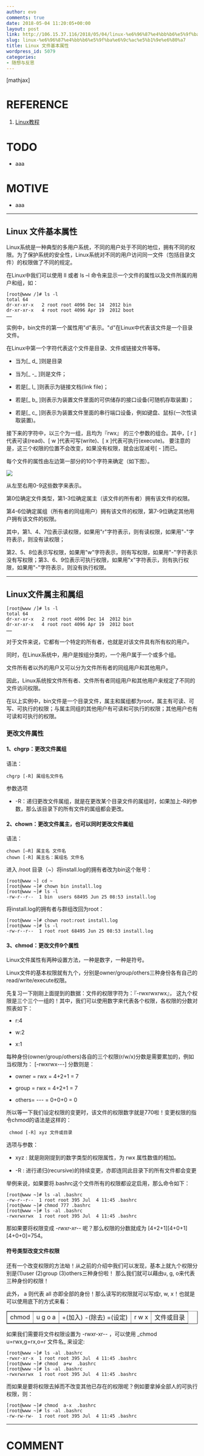 ```yaml
---
author: evo
comments: true
date: 2018-05-04 11:20:05+00:00
layout: post
link: http://106.15.37.116/2018/05/04/linux-%e6%96%87%e4%bb%b6%e5%9f%ba%e6%9c%ac%e5%b1%9e%e6%80%a7/
slug: linux-%e6%96%87%e4%bb%b6%e5%9f%ba%e6%9c%ac%e5%b1%9e%e6%80%a7
title: Linux 文件基本属性
wordpress_id: 5079
categories:
- 随想与反思
---
```


<!-- more -->

[mathjax]


# REFERENCE





 	
  1. [Linux教程](https://www.w3cschool.cn/linux/)




# TODO





 	
  * aaa




# MOTIVE





 	
  * aaa





* * *





## Linux 文件基本属性


Linux系统是一种典型的多用户系统，不同的用户处于不同的地位，拥有不同的权限。为了保护系统的安全性，Linux系统对不同的用户访问同一文件（包括目录文件）的权限做了不同的规定。

在Linux中我们可以使用 ll 或者 ls –l 命令来显示一个文件的属性以及文件所属的用户和组，如：

    
    [root@www /]# ls -l
    total 64
    dr-xr-xr-x   2 root root 4096 Dec 14  2012 bin
    dr-xr-xr-x   4 root root 4096 Apr 19  2012 boot
    ……
    


实例中，bin文件的第一个属性用"d"表示。"d"在Linux中代表该文件是一个目录文件。

在Linux中第一个字符代表这个文件是目录、文件或链接文件等等。



 	
  * 当为[_ d_ ]则是目录

 	
  * 当为[_ -_ ]则是文件；

 	
  * 若是[_ l_ ]则表示为链接文档(link file)；

 	
  * 若是[_ b_ ]则表示为装置文件里面的可供储存的接口设备(可随机存取装置)；

 	
  * 若是[_ c_ ]则表示为装置文件里面的串行端口设备，例如键盘、鼠标(一次性读取装置)。


接下来的字符中，以三个为一组，且均为『rwx』 的三个参数的组合。其中，[ r ]代表可读(read)、[ w ]代表可写(write)、[ x ]代表可执行(execute)。 要注意的是，这三个权限的位置不会改变，如果没有权限，就会出现减号[ - ]而已。

每个文件的属性由左边第一部分的10个字符来确定（如下图）。




![](http://106.15.37.116/wp-content/uploads/2018/05/img_5aec41dbd3bee.png)


从左至右用0-9这些数字来表示。

第0位确定文件类型，第1-3位确定属主（该文件的所有者）拥有该文件的权限。

第4-6位确定属组（所有者的同组用户）拥有该文件的权限，第7-9位确定其他用户拥有该文件的权限。

其中，第1、4、7位表示读权限，如果用"r"字符表示，则有读权限，如果用"-"字符表示，则没有读权限；

第2、5、8位表示写权限，如果用"w"字符表示，则有写权限，如果用"-"字符表示没有写权限；第3、6、9位表示可执行权限，如果用"x"字符表示，则有执行权限，如果用"-"字符表示，则没有执行权限。



* * *





## Linux文件属主和属组



    
    [root@www /]# ls -l
    total 64
    dr-xr-xr-x   2 root root 4096 Dec 14  2012 bin
    dr-xr-xr-x   4 root root 4096 Apr 19  2012 boot
    ……
    


对于文件来说，它都有一个特定的所有者，也就是对该文件具有所有权的用户。

同时，在Linux系统中，用户是按组分类的，一个用户属于一个或多个组。

文件所有者以外的用户又可以分为文件所有者的同组用户和其他用户。

因此，Linux系统按文件所有者、文件所有者同组用户和其他用户来规定了不同的文件访问权限。

在以上实例中，bin文件是一个目录文件，属主和属组都为root，属主有可读、可写、可执行的权限；与属主同组的其他用户有可读和可执行的权限；其他用户也有可读和可执行的权限。


### 更改文件属性




#### 1、chgrp：更改文件属组


语法：

    
    chgrp [-R] 属组名文件名
    


参数选项



 	
  * -R：递归更改文件属组，就是在更改某个目录文件的属组时，如果加上-R的参数，那么该目录下的所有文件的属组都会更改。




#### 2、chown：更改文件属主，也可以同时更改文件属组


语法：

    
    chown [–R] 属主名 文件名
    chown [-R] 属主名：属组名 文件名
    


进入 /root 目录（~）将install.log的拥有者改为bin这个账号：

    
    [root@www ~] cd ~
    [root@www ~]# chown bin install.log
    [root@www ~]# ls -l
    -rw-r--r--  1 bin  users 68495 Jun 25 08:53 install.log
    


将install.log的拥有者与群组改回为root：

    
    [root@www ~]# chown root:root install.log
    [root@www ~]# ls -l
    -rw-r--r--  1 root root 68495 Jun 25 08:53 install.log
    




#### 3、chmod：更改文件9个属性


Linux文件属性有两种设置方法，一种是数字，一种是符号。

Linux文件的基本权限就有九个，分别是owner/group/others三种身份各有自己的read/write/execute权限。

先复习一下刚刚上面提到的数据：文件的权限字符为：『-rwxrwxrwx』， 这九个权限是三个三个一组的！其中，我们可以使用数字来代表各个权限，各权限的分数对照表如下：



 	
  * r:4

 	
  * w:2

 	
  * x:1


每种身份(owner/group/others)各自的三个权限(r/w/x)分数是需要累加的，例如当权限为： [-rwxrwx---] 分数则是：

 	
  * owner = rwx = 4+2+1 = 7

 	
  * group = rwx = 4+2+1 = 7

 	
  * others= --- = 0+0+0 = 0


所以等一下我们设定权限的变更时，该文件的权限数字就是770啦！变更权限的指令chmod的语法是这样的：

    
     chmod [-R] xyz 文件或目录


选项与参数：



 	
  * xyz : 就是刚刚提到的数字类型的权限属性，为 rwx 属性数值的相加。

 	
  * -R : 进行递归(recursive)的持续变更，亦即连同此目录下的所有文件都会变更


举例来说，如果要将.bashrc这个文件所有的权限都设定启用，那么命令如下：

    
    [root@www ~]# ls -al .bashrc
    -rw-r--r--  1 root root 395 Jul  4 11:45 .bashrc
    [root@www ~]# chmod 777 .bashrc
    [root@www ~]# ls -al .bashrc
    -rwxrwxrwx  1 root root 395 Jul  4 11:45 .bashrc
    


那如果要将权限变成 _-rwxr-xr--_ 呢？那么权限的分数就成为 [4+2+1][4+0+1][4+0+0]=754。


#### 符号类型改变文件权限


还有一个改变权限的方法呦！从之前的介绍中我们可以发现，基本上就九个权限分别是(1)user (2)group (3)others三种身份啦！ 那么我们就可以藉由u, g, o来代表三种身份的权限！

此外， a 则代表 all 亦即全部的身份！那么读写的权限就可以写成r, w, x！也就是可以使用底下的方式来看：
<table cellpadding="2" cellspacing="0" border="1" >
<tbody >
<tr align="center" >

<td >chmod
</td>

<td >u
g
o
a
</td>

<td >+(加入)
-(除去)
=(设定)
</td>

<td >r
w
x
</td>

<td >文件或目录
</td>
</tr>
</tbody>
</table>
如果我们需要将文件权限设置为 -rwxr-xr-- ，可以使用 _chmod u=rwx,g=rx,o=r 文件名_ 来设定:

    
    [root@www ~]# ls -al .bashrc
    -rwxr-xr-x  1 root root 395 Jul  4 11:45 .bashrc
    [root@www ~]# chmod  a+w  .bashrc
    [root@www ~]# ls -al .bashrc
    -rwxrwxrwx  1 root root 395 Jul  4 11:45 .bashrc
    


而如果是要将权限去掉而不改变其他已存在的权限呢？例如要拿掉全部人的可执行权限，则：

    
    [root@www ~]# chmod  a-x  .bashrc
    [root@www ~]# ls -al .bashrc
    -rw-rw-rw-  1 root root 395 Jul  4 11:45 .bashrc
























* * *





# COMMENT



